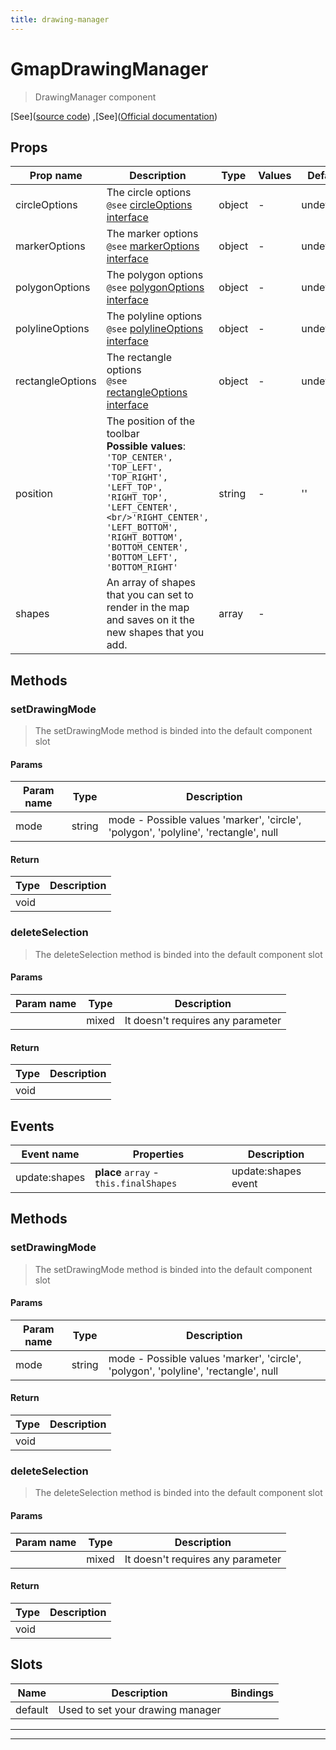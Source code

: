```yaml
---
title: drawing-manager
---
```


  # GmapDrawingManager


  > DrawingManager component





  [See]([source code](/guide/drawing-manager.html#source-code))
,[See]([Official documentation](https://developers.google.com/maps/documentation/javascript/drawinglayer))







## Props

  | Prop name     | Description | Type      | Values      | Default     |
  | ------------- | ----------- | --------- | ----------- | ----------- |
  | circleOptions | The circle options<br/>`@see` [circleOptions interface](https://developers.google.com/maps/documentation/javascript/reference/polygon#CircleOptions) | object | - | undefined |
| markerOptions | The marker options<br/>`@see` [markerOptions interface](https://developers.google.com/maps/documentation/javascript/reference/marker#MarkerOptions) | object | - | undefined |
| polygonOptions | The polygon options<br/>`@see` [polygonOptions interface](https://developers.google.com/maps/documentation/javascript/reference/polygon#PolygonOptions) | object | - | undefined |
| polylineOptions | The polyline options<br/>`@see` [polylineOptions interface](https://developers.google.com/maps/documentation/javascript/reference/polygon#PolylineOptions) | object | - | undefined |
| rectangleOptions | The rectangle options<br/>`@see` [rectangleOptions interface](https://developers.google.com/maps/documentation/javascript/reference/polygon#RectangleOptions) | object | - | undefined |
| position | The position of the toolbar<br/>**Possible values**: `'TOP_CENTER', 'TOP_LEFT', 'TOP_RIGHT', 'LEFT_TOP', 'RIGHT_TOP', 'LEFT_CENTER',<br/>'RIGHT_CENTER', 'LEFT_BOTTOM', 'RIGHT_BOTTOM', 'BOTTOM_CENTER', 'BOTTOM_LEFT', 'BOTTOM_RIGHT'` | string | - | '' |
| shapes | An array of shapes that you can set to render in the map and saves on it the new shapes that you add. | array | - |  |



## Methods


### setDrawingMode
  > The setDrawingMode method is binded into the default component slot


#### Params

  | Param name     | Type        | Description  |
  | ------------- |------------- | -------------|
  | mode | string | mode - Possible values 'marker', 'circle', 'polygon', 'polyline', 'rectangle', null |


#### Return

  | Type        | Description  |
  | ------------- | -------------|
  | void |  |


### deleteSelection
  > The deleteSelection method is binded into the default component slot


#### Params

  | Param name     | Type        | Description  |
  | ------------- |------------- | -------------|
  |  | mixed | It doesn't requires any parameter |


#### Return

  | Type        | Description  |
  | ------------- | -------------|
  | void |  |




## Events

  | Event name     | Properties     | Description  |
  | -------------- |--------------- | -------------|
  | update:shapes | **place** `array` - `this.finalShapes` | update:shapes event





## Methods


### setDrawingMode
  > The setDrawingMode method is binded into the default component slot


#### Params

  | Param name     | Type        | Description  |
  | ------------- |------------- | -------------|
  | mode | string | mode - Possible values 'marker', 'circle', 'polygon', 'polyline', 'rectangle', null |


#### Return

  | Type        | Description  |
  | ------------- | -------------|
  | void |  |


### deleteSelection
  > The deleteSelection method is binded into the default component slot


#### Params

  | Param name     | Type        | Description  |
  | ------------- |------------- | -------------|
  |  | mixed | It doesn't requires any parameter |


#### Return

  | Type        | Description  |
  | ------------- | -------------|
  | void |  |





## Slots

  | Name          | Description  | Bindings |
  | ------------- | ------------ | -------- |
  | default | Used to set your drawing manager | <br/> |

  ---




  ---



